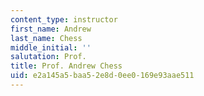 ```yaml
---
content_type: instructor
first_name: Andrew
last_name: Chess
middle_initial: ''
salutation: Prof.
title: Prof. Andrew Chess
uid: e2a145a5-baa5-2e8d-0ee0-169e93aae511
---
```


